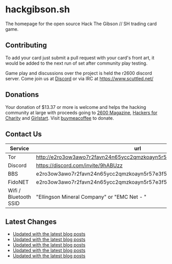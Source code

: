 # hackgibson.sh
The homepage for the open source Hack The Gibson // SH trading card game.


## Contributing

To add your card just submit a pull request with your card's front art, it would be added to the next run of set after community play testing.

Game play and discussions over the project is held the r2600 discord server. Come join us at [Discord](https://discord.com/invite/9hABUzz) or via IRC at https://www.scuttled.net/


## Donations

Your donation of $13.37 or more is welcome and helps the hacking community at large with proceeds going to [2600 Magazine](https://2600.com/), [Hackers for Charity](https://hackersforcharity.org) and [Girlstart](https://girlstart.org).  Visit [buymeacoffee](https://www.buymeacoffee.com/hackgibson.sh) to donate.


## Contact Us

Service | url
-|-
Tor | http://e2ro3ow3awo7r2favn24n65ycc2qmzkoayn5r57e3f56nvjwdcgg32ad.onion
Discord | https://discord.com/invite/9hABUzz
BBS | e2ro3ow3awo7r2favn24n65ycc2qmzkoayn5r57e3f56nvjwdcgg32ad.onion:23
FidoNET | e2ro3ow3awo7r2favn24n65ycc2qmzkoayn5r57e3f56nvjwdcgg32ad.onion:24554
Wifi / Bluetooth SSID | "Ellingson Mineral Company" or "EMC Net - <fidonet address>"

## Latest Changes
<!-- BLOG-POST-LIST:START -->
- [Updated with the latest blog posts](https://github.com/DFW2600/hackgibson.sh/commit/70c6dc85fb81b9e5e023b38470f3598e897fdb48)
- [Updated with the latest blog posts](https://github.com/DFW2600/hackgibson.sh/commit/a04e99e467ad397c2407438ebc7b2d653e3cf1a7)
- [Updated with the latest blog posts](https://github.com/DFW2600/hackgibson.sh/commit/4facd6a8236882ac1bf10f306e2a6aab242d4e55)
- [Updated with the latest blog posts](https://github.com/DFW2600/hackgibson.sh/commit/dafafcf2bccbd3b12c3c18b7267246603c2698cb)
- [Updated with the latest blog posts](https://github.com/DFW2600/hackgibson.sh/commit/6b2d9ade9cee0f619de3e111224d16660b91963a)
<!-- BLOG-POST-LIST:END -->

